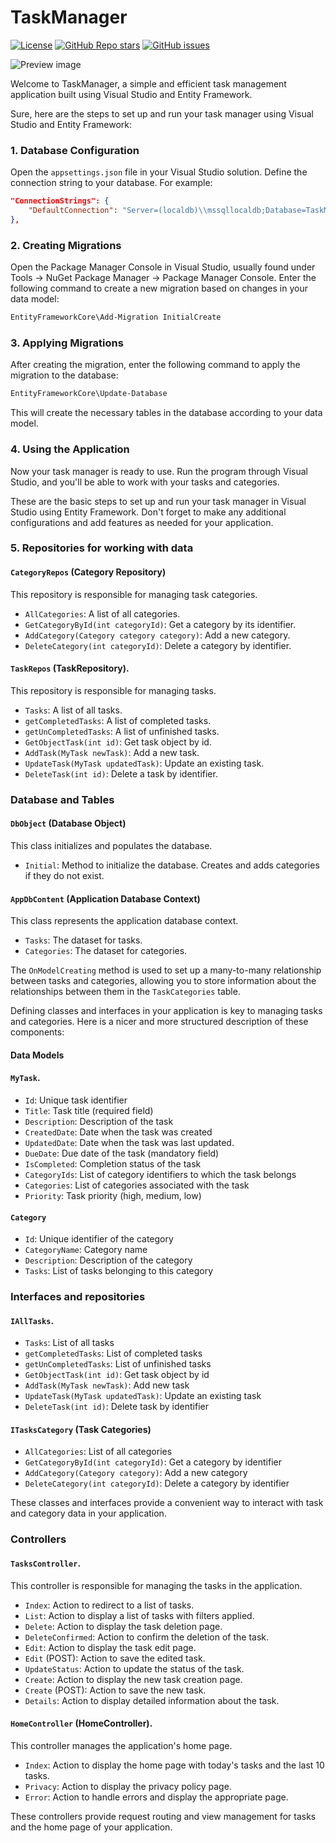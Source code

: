 # TaskManager

[![License](https://img.shields.io/badge/license-MIT-blue.svg)](https://opensource.org/licenses/MIT)
[![GitHub Repo stars](https://img.shields.io/github/stars/DenisGas/TaskManager)](https://github.com/DenisGas/TaskManager/stargazers)
[![GitHub issues](https://img.shields.io/github/issues/DenisGas/TaskManager.svg)](https://github.com/DenisGas/TaskManager/issues)

![Preview image](https://github.com/DenisGas/TaskManager/assets/81939899/60252d5a-de11-4cef-80dc-dc7537fb1b51)


Welcome to TaskManager, a simple and efficient task management application built using Visual Studio and Entity Framework.

Sure, here are the steps to set up and run your task manager using Visual Studio and Entity Framework:

### 1. Database Configuration

Open the `appsettings.json` file in your Visual Studio solution. Define the connection string to your database. For example:

```json
"ConnectionStrings": {
    "DefaultConnection": "Server=(localdb)\\mssqllocaldb;Database=TaskManagerDb;Trusted_Connection=True;"
},
```

### 2. Creating Migrations

Open the Package Manager Console in Visual Studio, usually found under Tools -> NuGet Package Manager -> Package Manager Console. Enter the following command to create a new migration based on changes in your data model:

```bash
EntityFrameworkCore\Add-Migration InitialCreate
```

### 3. Applying Migrations

After creating the migration, enter the following command to apply the migration to the database:

```bash
EntityFrameworkCore\Update-Database
```

This will create the necessary tables in the database according to your data model.

### 4. Using the Application

Now your task manager is ready to use. Run the program through Visual Studio, and you'll be able to work with your tasks and categories.

These are the basic steps to set up and run your task manager in Visual Studio using Entity Framework. Don't forget to make any additional configurations and add features as needed for your application.

### 5. Repositories for working with data

#### `CategoryRepos` (Category Repository)

This repository is responsible for managing task categories.

- `AllCategories`: A list of all categories.
- `GetCategoryById(int categoryId)`: Get a category by its identifier.
- `AddCategory(Category category category)`: Add a new category.
- `DeleteCategory(int categoryId)`: Delete a category by identifier.

#### `TaskRepos` (TaskRepository).

This repository is responsible for managing tasks.

- `Tasks`: A list of all tasks.
- `getCompletedTasks`: A list of completed tasks.
- `getUnCompletedTasks`: A list of unfinished tasks.
- `GetObjectTask(int id)`: Get task object by id.
- `AddTask(MyTask newTask)`: Add a new task.
- `UpdateTask(MyTask updatedTask)`: Update an existing task.
- `DeleteTask(int id)`: Delete a task by identifier.

### Database and Tables

#### `DbObject` (Database Object)

This class initializes and populates the database.

- `Initial`: Method to initialize the database. Creates and adds categories if they do not exist.

#### `AppDbContent` (Application Database Context)

This class represents the application database context.

- `Tasks`: The dataset for tasks.
- `Categories`: The dataset for categories.

The `OnModelCreating` method is used to set up a many-to-many relationship between tasks and categories, allowing you to store information about the relationships between them in the `TaskCategories` table. 

Defining classes and interfaces in your application is key to managing tasks and categories. Here is a nicer and more structured description of these components:

#### Data Models

#### `MyTask`.
- `Id`: Unique task identifier
- `Title`: Task title (required field)
- `Description`: Description of the task
- `CreatedDate`: Date when the task was created
- `UpdatedDate`: Date when the task was last updated.
- `DueDate`: Due date of the task (mandatory field)
- `IsCompleted`: Completion status of the task
- `CategoryIds`: List of category identifiers to which the task belongs
- `Categories`: List of categories associated with the task
- `Priority`: Task priority (high, medium, low)

#### `Category`
- `Id`: Unique identifier of the category
- `CategoryName`: Category name
- `Description`: Description of the category
- `Tasks`: List of tasks belonging to this category

### Interfaces and repositories

#### `IAllTasks`.
- `Tasks`: List of all tasks
- `getCompletedTasks`: List of completed tasks
- `getUnCompletedTasks`: List of unfinished tasks
- `GetObjectTask(int id)`: Get task object by id
- `AddTask(MyTask newTask)`: Add new task
- `UpdateTask(MyTask updatedTask)`: Update an existing task
- `DeleteTask(int id)`: Delete task by identifier

#### `ITasksCategory` (Task Categories)
- `AllCategories`: List of all categories
- `GetCategoryById(int categoryId)`: Get a category by identifier
- `AddCategory(Category category)`: Add a new category
- `DeleteCategory(int categoryId)`: Delete a category by identifier

These classes and interfaces provide a convenient way to interact with task and category data in your application.

### Controllers

#### `TasksController`.

This controller is responsible for managing the tasks in the application.

- `Index`: Action to redirect to a list of tasks.
- `List`: Action to display a list of tasks with filters applied.
- `Delete`: Action to display the task deletion page.
- `DeleteConfirmed`: Action to confirm the deletion of the task.
- `Edit`: Action to display the task edit page.
- `Edit` (POST): Action to save the edited task.
- `UpdateStatus`: Action to update the status of the task.
- `Create`: Action to display the new task creation page.
- `Create` (POST): Action to save the new task.
- `Details`: Action to display detailed information about the task.

#### `HomeController` (HomeController).

This controller manages the application's home page.

- `Index`: Action to display the home page with today's tasks and the last 10 tasks.
- `Privacy`: Action to display the privacy policy page.
- `Error`: Action to handle errors and display the appropriate page.

These controllers provide request routing and view management for tasks and the home page of your application.

